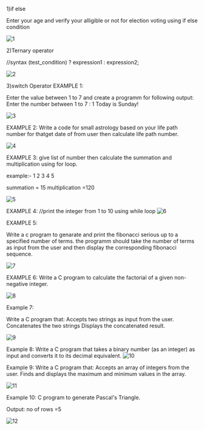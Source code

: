 
1)if else

Enter your age and verify your alligible or not for election voting using
if else condition

![1](https://github.com/user-attachments/assets/fb523274-7854-47ce-b638-df7b7c551efd)

2)Ternary operator

//syntax
(test_condition) ? expression1 : expression2;


![2](https://github.com/user-attachments/assets/68f0736d-a5db-4348-b9d4-73f6ee81c176)


3)switch Operator
EXAMPLE 1:

Enter the value between 1 to 7 and create a programm for following output:
Enter the number between 1 to 7 : 1
Today is Sunday!

![3](https://github.com/user-attachments/assets/2393eccf-ea26-4827-b986-4e1706f92bb6)


EXAMPLE 2:
Write a code for small astrology based on your life path number for thatget date
of from user then calculate life path number.


![4](https://github.com/user-attachments/assets/5e6b7135-cab8-447b-b86d-3926cd1b9783)




EXAMPLE 3:
give list of number then calculate the summation and multiplication using for loop.

example:-
1 2 3 4 5

summation = 15
multiplication =120

![5](https://github.com/user-attachments/assets/3551021f-6b9a-4ebc-91a1-700bda4185ef)


EXAMPLE 4:
//print the integer from 1 to 10 using while loop
![6](https://github.com/user-attachments/assets/d4dee800-2f38-4a26-9b1d-b8162a33c134)

EXAMPLE 5:

Write a c program to genarate and print the 
fibonacci serious up to a specified number of terms.
the programm should take the number of terms as input from the user 
and then display the corresponding fibonacci sequence.

![7](https://github.com/user-attachments/assets/47a96d5f-c9c3-4c80-9427-f9afc0124448)

EXAMPLE 6:
Write a C program to calculate the factorial of a given non-negative integer.

![8](https://github.com/user-attachments/assets/8f1aae9c-3831-4d66-b204-dcd0b085a99c)

Example 7:

Write a C program that:
Accepts two strings as input from the user.
Concatenates the two strings Displays the concatenated result.

![9](https://github.com/user-attachments/assets/0ddbd9a6-173f-472d-83c5-bc1567040f35)

Example 8:
Write a C program that takes a binary number (as an integer) as input and 
converts it to its decimal equivalent.
![10](https://github.com/user-attachments/assets/b325a41b-b4a2-4127-a2a8-3896ce1eaced)

Example 9:
Write a C program that:
Accepts an array of integers from the user.
Finds and displays the maximum and minimum values in the array.

![11](https://github.com/user-attachments/assets/d8c8d79b-3918-4d3e-8b51-5f4f19bac0c6)


Example 10:
C program to generate Pascal's Triangle.

Output:
no of rows =5
  
![12](https://github.com/user-attachments/assets/fd3178ec-d59b-4880-9a82-1104c691f85e)








